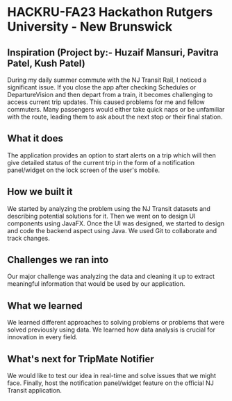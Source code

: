 # HACKRU-FA23 Hackathon Rutgers University - New Brunswick
## Inspiration (Project by:- Huzaif Mansuri, Pavitra Patel, Kush Patel)
During my daily summer commute with the NJ Transit Rail, I noticed a significant issue. If you close the app after checking Schedules or DepartureVision and then depart from a train, it becomes challenging to access current trip updates. This caused problems for me and fellow commuters. Many passengers would either take quick naps or be unfamiliar with the route, leading them to ask about the next stop or their final station.

## What it does
The application provides an option to start alerts on a trip which will then give detailed status of the current trip in the form of a notification panel/widget on the lock screen of the user's mobile.

## How we built it
We started by analyzing the problem using the NJ Transit datasets and describing potential solutions for it. Then we went on to design UI components using JavaFX. Once the UI was designed, we started to design and code the backend aspect using Java. We used Git to collaborate and track changes.

## Challenges we ran into
Our major challenge was analyzing the data and cleaning it up to extract meaningful information that would be used by our application.

## What we learned
We learned different approaches to solving problems or problems that were solved previously using data. We learned how data analysis is crucial for innovation in every field.

## What's next for TripMate Notifier
We would like to test our idea in real-time and solve issues that we might face. Finally, host the notification panel/widget feature on the official NJ Transit application.
